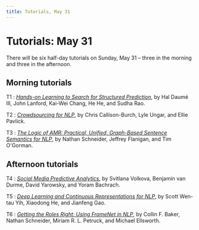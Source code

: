 ```yaml
---
title: Tutorials, May 31
---
```


# Tutorials: May 31

There will be six half-day tutorials on Sunday, May 31 – three in the morning and three in the afternoon.

## Morning tutorials

T1
: [*Hands-on Learning to Search for Structured Prediction*](tutorial-hands-on-learning.html),
by Hal Daumé III, John Lanford, Kai-Wei Chang, He He, and Sudha Rao.

T2
: [*Crowdsourcing for NLP*](tutorial-crowdsourcing.html),
by Chris Callison-Burch, Lyle Ungar, and Ellie Pavlick.

T3
: [*The Logic of AMR: Practical, Unified, Graph-Based Sentence Semantics for NLP*](tutorial-amr-semantics.html),
by Nathan Schneider, Jeffrey Flanigan, and Tim O'Gorman.

## Afternoon tutorials

T4
: [*Social Media Predictive Analytics*](tutorial-social-media.html),
by Svitlana Volkova, Benjamin van Durme, David Yarowsky, and Yoram Bachrach.

T5
: [*Deep Learning and Continuous Representations for NLP*](tutorial-deep-learning.html),
by Scott Wen-tau Yih, Xiaodong He, and Jianfeng Gao.

T6
: [*Getting the Roles Right: Using FrameNet in NLP*](tutorial-framenet.html),
by Collin F. Baker, Nathan Schneider, Miriam R. L. Petruck, and Michael Ellsworth.
